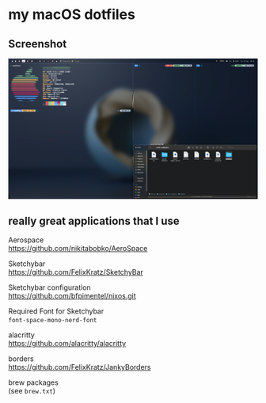 # my macOS dotfiles

## Screenshot
<p align="center">
  <img src="rice.png" />
</p>

## really great applications that I use

Aerospace  
https://github.com/nikitabobko/AeroSpace

Sketchybar  
https://github.com/FelixKratz/SketchyBar

Sketchybar configuration  
https://github.com/bfpimentel/nixos.git

Required Font for Sketchybar  
`font-space-mono-nerd-font`

alacritty   
https://github.com/alacritty/alacritty

borders  
https://github.com/FelixKratz/JankyBorders

brew packages  
(see `brew.txt`)

